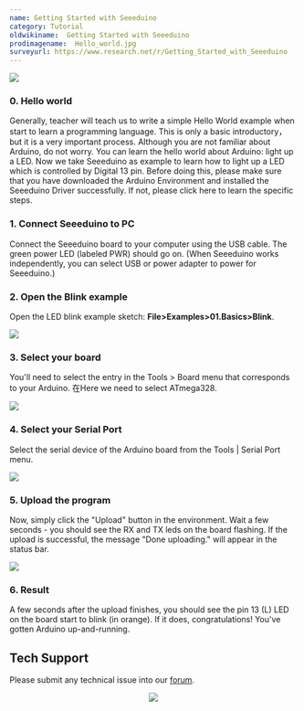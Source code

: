 ```yaml
---
name: Getting Started with Seeeduino
category: Tutorial
oldwikiname:  Getting Started with Seeeduino
prodimagename:  Hello_world.jpg
surveyurl: https://www.research.net/r/Getting_Started_with_Seeeduino
---
```

![](https://files.seeedstudio.com/wiki/Getting_Started_with_Seeeduino/img/Hello_world.jpg)

###  **0. Hello world**

Generally, teacher will teach us to write a simple Hello World example when start to learn a programming language. This is only a basic introductory，but it is a very important process. Although you are not familiar about Arduino, do not worry. You can learn the hello world about Arduino: light up a LED.
Now we take Seeeduino as example to learn how to light up a LED which is controlled by Digital 13 pin.  Before doing this, please make sure that you have downloaded the Arduino Environment and installed the Seeeduino Driver successfully. If not, please click here to learn the specific steps.

###   1. Connect Seeeduino to PC

Connect the Seeeduino board to your computer using the USB cable. The green power LED (labeled PWR) should go on.
(When Seeeduino works independently, you can select USB or power adapter to power for Seeeduino.)

###   2. Open the Blink example

Open the LED blink example sketch: **File&gt;Examples&gt;01.Basics&gt;Blink**.

![](https://files.seeedstudio.com/wiki/Getting_Started_with_Seeeduino/img/Getting_Started1.png)

###   3. Select your board

You'll need to select the entry in the Tools &gt; Board menu that corresponds to your Arduino. 在Here we need to select ATmega328.

![](https://files.seeedstudio.com/wiki/Getting_Started_with_Seeeduino/img/Getting_Started2.png)

###   4. Select your Serial Port

Select the serial device of the Arduino board from the Tools | Serial Port menu.

![](https://files.seeedstudio.com/wiki/Getting_Started_with_Seeeduino/img/Getting_Started3.png)

###   5. Upload the program

Now, simply click the "Upload" button in the environment. Wait a few seconds - you should see the RX and TX leds on the board flashing. If the upload is successful, the message "Done uploading." will appear in the status bar.

![](https://files.seeedstudio.com/wiki/Getting_Started_with_Seeeduino/img/Getting_Started4.png)

###   6. Result

A few seconds after the upload finishes, you should see the pin 13 (L) LED on the board start to blink (in orange). If it does, congratulations! You've gotten Arduino up-and-running.

## Tech Support
Please submit any technical issue into our [forum](http://forum.seeedstudio.com/). <br /><p style="text-align:center"><a href="https://www.seeedstudio.com/act-4.html?utm_source=wiki&utm_medium=wikibanner&utm_campaign=newproducts" target="_blank"><img src="https://files.seeedstudio.com/wiki/Wiki_Banner/new_product.jpg" /></a></p>